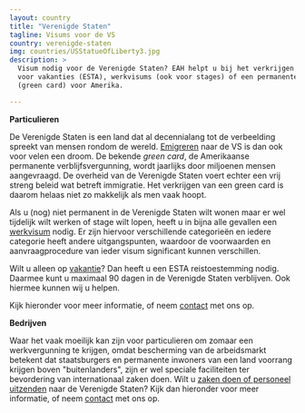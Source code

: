 ```yaml
---
layout: country
title: "Verenigde Staten"
tagline: Visums voor de VS
country: verenigde-staten
img: countries/USStatueOfLiberty3.jpg
description: >
  Visum nodig voor de Verenigde Staten? EAH helpt u bij het verkrijgen van het juiste visum
  voor vakanties (ESTA), werkvisums (ook voor stages) of een permanente verblijfsvergunning
  (green card) voor Amerika.

---
```


<p><strong>Particulieren</strong><br/>

De Verenigde Staten is een land dat al decennialang tot de verbeelding spreekt van mensen rondom de wereld. <a href="{{ site.baseurl }}/verenigde-staten/emigreren-naar-de-verenigde-staten">Emigreren</a> naar de VS is dan ook voor velen een droom. De bekende <i>green card</i>, de Amerikaanse permanente verblijfsvergunning, wordt jaarlijks door miljoenen mensen aangevraagd. De overheid van de Verenigde Staten voert echter een vrij streng beleid wat betreft immigratie. Het verkrijgen van een green card is daarom helaas niet zo makkelijk als men vaak hoopt.
</p>

<p>Als u (nog) niet permanent in de Verenigde Staten wilt wonen maar er wel tijdelijk wilt werken of stage wilt lopen, heeft u in bijna alle gevallen een <a href="{{ site.baseurl }}/verenigde-staten/werkvisum">werkvisum</a> nodig. Er zijn hiervoor verschillende categorieën en iedere categorie heeft andere uitgangspunten, waardoor de voorwaarden en aanvraagprocedure van ieder visum significant kunnen verschillen.
</p>

<p>Wilt u alleen op <a href="{{ site.baseurl }}/verenigde-staten/vakantie">vakantie</a>? Dan heeft u een ESTA reistoestemming nodig. Daarmee kunt u maximaal 90 dagen in de Verenigde Staten verblijven. Ook hiermee kunnen wij u helpen.
</p>

<p>Kijk hieronder voor meer informatie, of neem <a href="{{ site.baseurl }}/contact">contact</a> met ons op.<p/>

<p><strong>Bedrijven</strong><br/>

Waar het vaak moeilijk kan zijn voor particulieren om zomaar een werkvergunning te krijgen, omdat bescherming van de arbeidsmarkt betekent dat staatsburgers en permanente inwoners van een land voorrang krijgen boven "buitenlanders", zijn er wel speciale faciliteiten ter bevordering van internationaal zaken doen. Wilt u <a href="{{ site.baseurl }}/verenigde-staten/zaken-doen">zaken doen of personeel uitzenden</a> naar de Verenigde Staten? Kijk dan hieronder voor meer informatie, of neem <a href="{{ site.baseurl }}/contact">contact</a> met ons op.</p>
